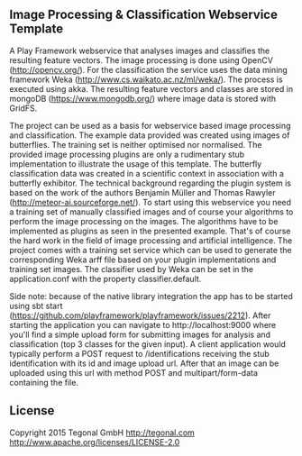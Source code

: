 ## Image Processing & Classification Webservice Template
A Play Framework webservice that analyses images and classifies the resulting feature vectors.
The image processing is done using OpenCV (http://opencv.org/). For the classification the service uses the data mining framework Weka (http://www.cs.waikato.ac.nz/ml/weka/).
The process is executed using akka. The resulting feature vectors and classes are stored in mongoDB (https://www.mongodb.org/) where image data is stored with GridFS.

The project can be used as a basis for webservice based image processing and classification. The example data provided was created using images of butterflies. The training set is neither optimised nor normalised. The provided image processing plugins are only a rudimentary stub implementation to illustrate the usage of this template. The butterfly classification data was created in a scientific context in association with a butterfly exhibitor. The technical background regarding the plugin system is based on the work of the authors Benjamin Müller and Thomas Rawyler (http://meteor-ai.sourceforge.net/).
To start using this webservice you need a training set of manually classified images and of course your algorithms to perform the image processing on the images. The algorithms have to be implemented as plugins as seen in the presented example. That's of course the hard work in the field of image processing and artificial intelligence.
The project comes with a training set service which can be used to generate the corresponding Weka arff file based on your plugin implementations and training set images.
The classifier used by Weka can be set in the application.conf with the property classifier.default.

Side note: because of the native library integration the app has to be started using sbt start (https://github.com/playframework/playframework/issues/2212).
After starting the application you can navigate to http://localhost:9000 where you'll find a simple upload form for submitting images for analysis and classification (top 3 classes for the given input).
A client application would typically perform a POST request to /identifications receiving the stub identification with its id and image upload url. After that an image can be uploaded using this url with method POST and multipart/form-data containing the file.

## License
Copyright 2015 Tegonal GmbH http://tegonal.com
http://www.apache.org/licenses/LICENSE-2.0
